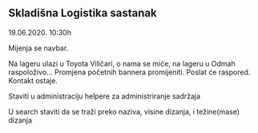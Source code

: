 ## Skladišna Logistika sastanak
19.06.2020. 10:30h

Mijenja se navbar.

Na lageru ulazi u Toyota Viličari, o nama se miće, na lageru u Odmah raspoloživo...
Promjena početnih  bannera promijeniti. Poslat će raspored.
Kontakt ostaje.

Staviti u administraciju helpere za administriranje sadržaja

U search staviti da se traži preko naziva, visine dizanja, i težine(mase) dizanja


